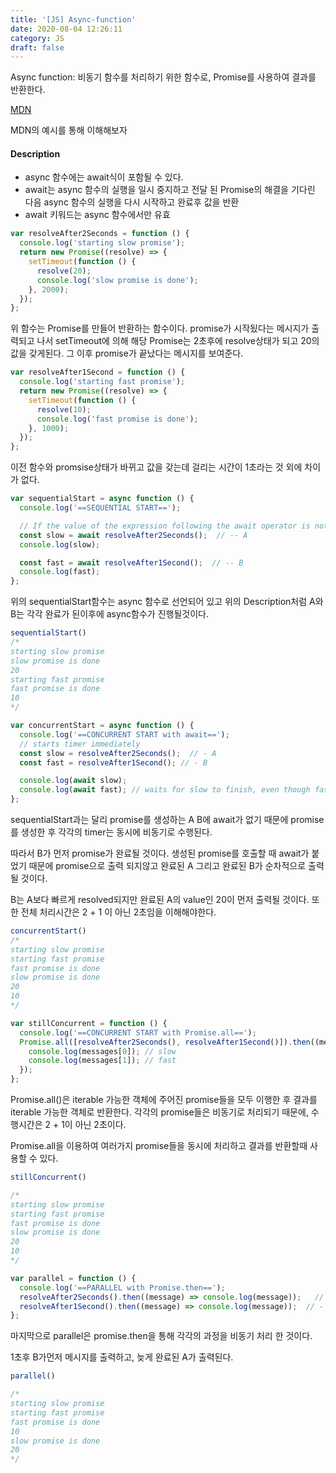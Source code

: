 ```yaml
---
title: '[JS] Async-function'
date: 2020-08-04 12:26:11
category: JS
draft: false
---
```


Async function: 비동기 함수를 처리하기 위한 함수로, Promise를 사용하여 결과를 반환한다.

[MDN](https://developer.mozilla.org/ko/docs/Web/JavaScript/Reference/Statements/async_function)

MDN의 예시를 통해 이해해보자

#### Description

- async 함수에는 await식이 포함될 수 있다.
- await는 async 함수의 실행을 일시 중지하고 전달 된 Promise의 해결을 기다린 다음 async 함수의 실행을 다시 시작하고 완료후 값을 반환
- await 키워드는 async 함수에서만 유효

```js
var resolveAfter2Seconds = function () {
  console.log('starting slow promise');
  return new Promise((resolve) => {
    setTimeout(function () {
      resolve(20);
      console.log('slow promise is done');
    }, 2000);
  });
};
```
위 함수는 Promise를 만들어 반환하는 함수이다.
promise가 시작됬다는 메시지가 출력되고 나서 setTimeout에 의해 해당 Promise는 2초후에 resolve상태가 되고 20의 값을 갖게된다. 그 이후 promise가 끝났다는 메시지를 보여준다.

```js
var resolveAfter1Second = function () {
  console.log('starting fast promise');
  return new Promise((resolve) => {
    setTimeout(function () {
      resolve(10);
      console.log('fast promise is done');
    }, 1000);
  });
};
```
이전 함수와 promsise상태가 바뀌고 값을 갖는데 걸리는 시간이 1초라는 것 외에 차이가 없다.


```js
var sequentialStart = async function () {
  console.log('==SEQUENTIAL START==');

  // If the value of the expression following the await operator is not a Promise, it's converted to a resolved Promise.
  const slow = await resolveAfter2Seconds();  // -- A
  console.log(slow);

  const fast = await resolveAfter1Second();  // -- B
  console.log(fast);
};
```

위의 sequentialStart함수는 async 함수로 선언되어 있고 위의 Description처럼 A와 B는 각각 완료가 된이후에 async함수가 진행될것이다.

```js
sequentialStart() 
/*
starting slow promise
slow promise is done
20
starting fast promise
fast promise is done
10
*/
```



```js
var concurrentStart = async function () {
  console.log('==CONCURRENT START with await==');
  // starts timer immediately
  const slow = resolveAfter2Seconds();  // - A
  const fast = resolveAfter1Second(); // - B

  console.log(await slow);
  console.log(await fast); // waits for slow to finish, even though fast is already done!
};
```

sequentialStart과는 달리 promise를 생성하는 A B에 await가 없기 때문에 promise를 생성한 후 각각의 timer는 동시에 비동기로 수행된다.

따라서 B가 먼저 promise가 완료될 것이다.
생성된 promise를 호출할 때 await가 붙었기 때문에 promise<pending>으로 출력 되지않고 완료된 A 그리고 완료된 B가 순차적으로 출력될 것이다.

B는 A보다 빠르게 resolved되지만 완료된 A의 value인 20이 먼저 출력될 것이다. 
또한 전체 처리시간은 2 + 1 이 아닌 2초임을 이해해야한다.

```js
concurrentStart()
/*
starting slow promise
starting fast promise
fast promise is done
slow promise is done
20
10
*/
```

```js
var stillConcurrent = function () {
  console.log('==CONCURRENT START with Promise.all==');
  Promise.all([resolveAfter2Seconds(), resolveAfter1Second()]).then((messages) => {
    console.log(messages[0]); // slow
    console.log(messages[1]); // fast
  });
};
```


Promise.all()은 iterable 가능한 객체에 주어진 promise들을 모두 이행한 후 결과를 iterable 가능한 객체로 반환한다. 각각의 promise들은 비동기로 처리되기 때문에, 
수행시간은 2 + 1이 아닌 2초이다.

Promise.all을 이용하여 여러가지 promise들을 동시에 처리하고 결과를 반환할때 사용할 수 있다.


```js
stillConcurrent()

/*
starting slow promise
starting fast promise
fast promise is done
slow promise is done
20
10
*/
```


```js
var parallel = function () {
  console.log('==PARALLEL with Promise.then==');
  resolveAfter2Seconds().then((message) => console.log(message));   // - A
  resolveAfter1Second().then((message) => console.log(message));  // - B
};
```

마지막으로 parallel은 promise.then을 통해 각각의 과정을 비동기 처리 한 것이다.

1초후 B가먼저 메시지를 출력하고, 늦게 완료된 A가 출력된다.

```js
parallel()

/*
starting slow promise
starting fast promise
fast promise is done
10
slow promise is done
20
*/
```